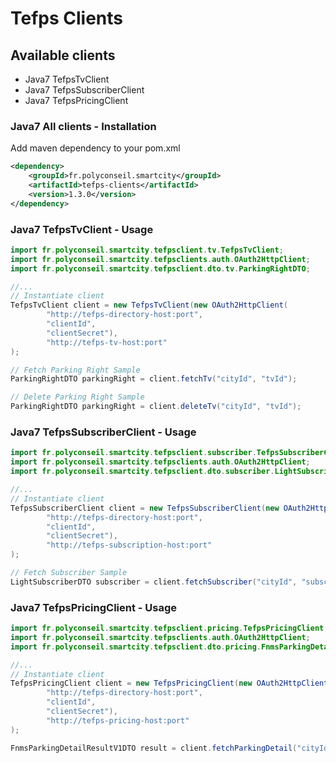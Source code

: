 # Tefps Clients

## Available clients

- Java7 TefpsTvClient
- Java7 TefpsSubscriberClient
- Java7 TefpsPricingClient

### Java7 All clients - Installation

Add maven dependency to your pom.xml

```xml
<dependency>
    <groupId>fr.polyconseil.smartcity</groupId>
    <artifactId>tefps-clients</artifactId>
    <version>1.3.0</version>
</dependency>
```


### Java7 TefpsTvClient - Usage

```java
import fr.polyconseil.smartcity.tefpsclient.tv.TefpsTvClient;
import fr.polyconseil.smartcity.tefpsclients.auth.OAuth2HttpClient;
import fr.polyconseil.smartcity.tefpsclient.dto.tv.ParkingRightDTO;

//...
// Instantiate client
TefpsTvClient client = new TefpsTvClient(new OAuth2HttpClient(
        "http://tefps-directory-host:port",
        "clientId",
        "clientSecret"),
        "http://tefps-tv-host:port"
);

// Fetch Parking Right Sample
ParkingRightDTO parkingRight = client.fetchTv("cityId", "tvId");

// Delete Parking Right Sample
ParkingRightDTO parkingRight = client.deleteTv("cityId", "tvId");
```


### Java7 TefpsSubscriberClient - Usage

```java
import fr.polyconseil.smartcity.tefpsclient.subscriber.TefpsSubscriberClient;
import fr.polyconseil.smartcity.tefpsclients.auth.OAuth2HttpClient;
import fr.polyconseil.smartcity.tefpsclient.dto.subscriber.LightSubscriberDTO;

//...
// Instantiate client
TefpsSubscriberClient client = new TefpsSubscriberClient(new OAuth2HttpClient(
        "http://tefps-directory-host:port",
        "clientId",
        "clientSecret"),
        "http://tefps-subscription-host:port"
);

// Fetch Subscriber Sample
LightSubscriberDTO subscriber = client.fetchSubscriber("cityId", "subscriberId");
```

### Java7 TefpsPricingClient - Usage

```java
import fr.polyconseil.smartcity.tefpsclient.pricing.TefpsPricingClient;
import fr.polyconseil.smartcity.tefpsclients.auth.OAuth2HttpClient;
import fr.polyconseil.smartcity.tefpsclient.dto.pricing.FnmsParkingDetailResultV1DTO ;

//...
// Instantiate client
TefpsPricingClient client = new TefpsPricingClient(new OAuth2HttpClient(
        "http://tefps-directory-host:port",
        "clientId",
        "clientSecret"),
        "http://tefps-pricing-host:port"
);

FnmsParkingDetailResultV1DTO result = client.fetchParkingDetail("cityId", "AA-123-AA", "FR", null);
```

